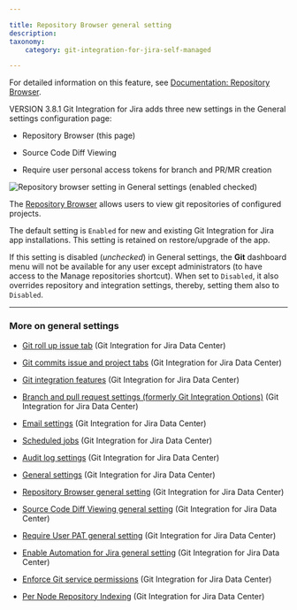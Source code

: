 ```yaml
---

title: Repository Browser general setting
description:
taxonomy:
    category: git-integration-for-jira-self-managed

---
```


For detailed information on this feature, see [Documentation: Repository Browser](/git-integration-for-jira-self-managed/repository-browser-gij-self-managed).

VERSION 3.8.1 Git Integration for Jira adds three new settings in the General settings configuration page:

*   Repository Browser (this page)

*   Source Code Diff Viewing

*   Require user personal access tokens for branch and PR/MR creation


![Repository browser setting in General settings (enabled checked)](https://bigbrassband.atlassian.net/wiki/download/thumbnails/1947140158/gitserver-gencfg-repo-browser.png?version=1&modificationDate=1631802543905&cacheVersion=1&api=v2&width=442&height=89)

The [Repository Browser](/git-integration-for-jira-self-managed/repository-browser-gij-self-managed) allows users to view git repositories of configured projects.

The default setting is `Enabled` for new and existing Git Integration for Jira app installations. This setting is retained on restore/upgrade of the app.

If this setting is disabled (_unchecked_) in General settings, the **Git** dashboard menu will not be available for any user except administrators (to have access to the Manage repositories shortcut). When set to `Disabled`, it also overrides repository and integration settings, thereby, setting them also to `Disabled`.

* * *

### More on general settings

*   [Git roll up issue tab](/git-integration-for-jira-self-managed/git-roll-up-issue-tab-gij-self-managed) (Git Integration for Jira Data Center)

*   [Git commits issue and project tabs](/git-integration-for-jira-self-managed/git-commits-issue-and-project-tabs-gij-self-managed) (Git Integration for Jira Data Center)

*   [Git integration features](/git-integration-for-jira-self-managed/git-integration-features-gij-self-managed) (Git Integration for Jira Data Center)

*   [Branch and pull request settings (formerly Git Integration Options)](/git-integration-for-jira-self-managed/branch-and-pull-request-settings-formerly-git-integration-options-gij-self-managed) (Git Integration for Jira Data Center)

*   [Email settings](/git-integration-for-jira-self-managed/email-settings-gij-self-managed) (Git Integration for Jira Data Center)

*   [Scheduled jobs](/git-integration-for-jira-self-managed/scheduled-jobs-gij-self-managed) (Git Integration for Jira Data Center)

*   [Audit log settings](/git-integration-for-jira-self-managed/audit-log-settings-gij-self-managed) (Git Integration for Jira Data Center)

*   [General settings](/git-integration-for-jira-self-managed/general-settings-gij-self-managed) (Git Integration for Jira Data Center)

*   [Repository Browser general setting](/git-integration-for-jira-self-managed/repository-browser-general-setting-gij-self-managed) (Git Integration for Jira Data Center)

*   [Source Code Diff Viewing general setting](/git-integration-for-jira-self-managed/source-code-diff-viewing-general-setting-gij-self-managed) (Git Integration for Jira Data Center)

*   [Require User PAT general setting](/git-integration-for-jira-self-managed/require-user-pat-general-setting-gij-self-managed) (Git Integration for Jira Data Center)

*   [Enable Automation for Jira general setting](/git-integration-for-jira-self-managed/Enable-automation-for-jira-general-setting/) (Git Integration for Jira Data Center)

*   [Enforce Git service permissions](/git-integration-for-jira-self-managed/enforce-git-service-permissions-gij-self-managed) (Git Integration for Jira Data Center)

*   [Per Node Repository Indexing](/git-integration-for-jira-self-managed/per-node-repository-indexing-gij-self-managed) (Git Integration for Jira Data Center)